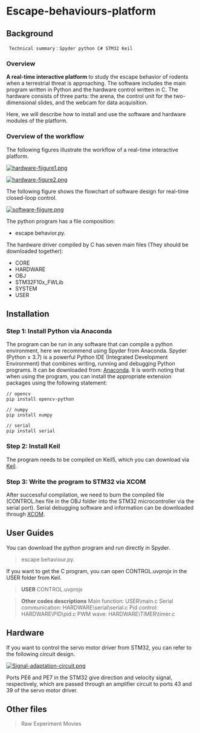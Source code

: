 # Escape-behaviours-platform
## Background

` Technical summary：Spyder python C# STM32 Keil`

### Overview
 **A real-time interactive platform** to study the escape behavior of rodents when a terrestrial threat is approaching. The software includes the main program written in Python and the hardware control written in C. The hardware consists of three parts: the arena, the control unit for the two-dimensional slides, and the webcam for data acquisition. 
 
Here, we will describe how to install and use the software and hardware modules of the platform.

### Overview of the workflow
The following figures illustrate the workflow of a real-time interactive platform.

[![hardware-fiigure1.png](https://img-blog.csdnimg.cn/img_convert/891ccf37bad712c4b0c62bbc9195a5e9.png#pic_center)](https://postimg.cc/p9bwy5Rw)

[![hardware-figure2.png](https://img-blog.csdnimg.cn/img_convert/813a456049219aea223f6ab8a6872db8.png#pic_center)](https://postimg.cc/JySGsqG1)

The following figure shows the flowchart of software design for real-time closed-loop control.

[![software-fiigure.png](https://img-blog.csdnimg.cn/img_convert/354dabab249dd7634292a7639c49c9fe.png#pic_center)](https://postimg.cc/wysFN02F)

The python program has a file composition: 
* escape behavior.py.

The hardware driver compiled by C has seven main files (They should be downloaded together): 
* CORE
* HARDWARE
* OBJ
* STM32F10x_FWLib
* SYSTEM
* USER

## Installation
### Step 1: Install Python via Anaconda
The program can be run in any software that can compile a python environment, here we recommend using Spyder from Anaconda. Spyder (Python ≥ 3.7) is a powerful Python IDE (Integrated Development Environment) that combines writing, running and debugging Python programs.
 It can be downloaded from: [Anaconda](https://www.anaconda.com/).
 It is worth noting that when using the program, you can install the appropriate extension packages using the following statement:
 

```
// opencv
pip install opencv-python
```
```
// numpy
pip install numpy
```
```
// serial
pip install serial
```
### Step 2: Install Keil
The program needs to be compiled on Keil5, which you can download via [Keil](https://www.keil.com/download/).
### Step 3: Write the program to STM32 via XCOM
After successful compilation, we need to burn the compiled file (CONTROL.hex file in the OBJ folder into the STM32 microcontroller via the serial port). Serial debugging software and information can be downloaded through [XCOM](http://47.111.11.73/docs/index.html).

## User Guides
You can download the python program and run directly in Spyder.
>escape behaviour.py.

If you want to get the C program, you can open CONTROL.uvprojx in the USER folder from Keil.
> **USER**
>CONTROL.uvprojx

> **Other codes descriptions**
>Main function: USER\main.c
Serial communication: HARDWARE\serial\serial.c
Pid control: HARDWARE\PID\pid.c
PWM wave: HARDWARE\TIMER\timer.c

## Hardware
If you want to control the servo motor driver from STM32, you can refer to the following circuit design.

[
![Signal-adaptation-circuit.png](https://img-blog.csdnimg.cn/img_convert/f6e2abef3446966e3b690b10ffc5fa81.png#pic_center)](https://postimg.cc/GBC6RM0W)

Ports PE6 and PE7 in the STM32 give direction and velocity signal, respectively, which are passed through an amplifier circuit to ports 43 and 39 of the servo motor driver.

## Other files
>Raw Experiment Movies
